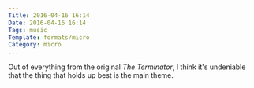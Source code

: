 ```yaml
---
Title: 2016-04-16 16:14
Date: 2016-04-16 16:14
Tags: music
Template: formats/micro
Category: micro
...
```


Out of everything from the original _The Terminator_, I think it's undeniable that the thing that holds up best is the main theme.
